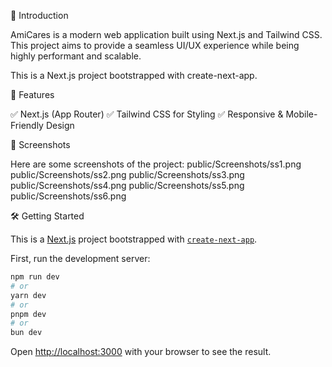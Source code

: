🚀 Introduction

AmiCares is a modern web application built using Next.js and Tailwind CSS. This project aims to provide a seamless UI/UX experience while being highly performant and scalable.

This is a Next.js project bootstrapped with create-next-app.

🎨 Features

✅ Next.js (App Router)
✅ Tailwind CSS for Styling
✅ Responsive & Mobile-Friendly Design

📸 Screenshots

Here are some screenshots of the project:
public/Screenshots/ss1.png
public/Screenshots/ss2.png
public/Screenshots/ss3.png
public/Screenshots/ss4.png
public/Screenshots/ss5.png
public/Screenshots/ss6.png


🛠 Getting Started

This is a [Next.js](https://nextjs.org) project bootstrapped with [`create-next-app`](https://github.com/vercel/next.js/tree/canary/packages/create-next-app).

First, run the development server:

```bash
npm run dev
# or
yarn dev
# or
pnpm dev
# or
bun dev
```

Open [http://localhost:3000](http://localhost:3000) with your browser to see the result.

